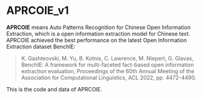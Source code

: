 # APRCOIE_v1
**APRCOIE** means Auto Patterns Recognition for Chinese Open Information Extraction, which is a open information extraction model for Chinese text.\
APRCOIE achieved the best performance on the latest Open Information Extraction dataset BenchIE: 
> K. Gashteovski, M. Yu, B. Kotnis, C. Lawrence, M. Niepert, G. Glavas, BenchIE: A framework for multi-faceted fact-based open information extraction evaluation, Proceedings of the 60th Annual Meeting of the Association for Computational Linguistics, ACL 2022, pp. 4472-4490.

This is the code and data of APRCOIE.

